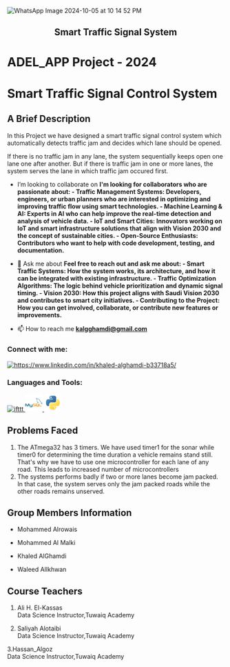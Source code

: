 ![WhatsApp Image 2024-10-05 at 10 14 52 PM](https://github.com/user-attachments/assets/6a1b3af0-d464-42ae-8590-535c7f2488a7)

<h2 align="center">Smart Traffic Signal System</h2>

# ADEL_APP Project - 2024
# Smart Traffic Signal Control System
## A Brief Description
In this Project we have designed a smart traffic signal control system which automatically detects traffic jam and decides which lane should be opened.

If there is no traffic jam in any lane, the system sequentially keeps open one lane one after another. But if there is traffic jam in one or more lanes, the system serves the lane in which traffic jam occured first.

- I’m looking to collaborate on **I'm looking for collaborators who are passionate about: - **Traffic Management Systems**: Developers, engineers, or urban planners who are interested in optimizing and improving traffic flow using smart technologies. - **Machine Learning & AI**: Experts in AI who can help improve the real-time detection and analysis of vehicle data. - **IoT and Smart Cities**: Innovators working on IoT and smart infrastructure solutions that align with Vision 2030 and the concept of sustainable cities. - **Open-Source Enthusiasts**: Contributors who want to help with code development, testing, and documentation.**

- 💬 Ask me about **Feel free to reach out and ask me about: - **Smart Traffic Systems**: How the system works, its architecture, and how it can be integrated with existing infrastructure. - **Traffic Optimization Algorithms**: The logic behind vehicle prioritization and dynamic signal timing. - **Vision 2030**: How this project aligns with Saudi Vision 2030 and contributes to smart city initiatives. - **Contributing to the Project**: How you can get involved, collaborate, or contribute new features or improvements.**

- 📫 How to reach me **kalgghamdi@gmail.com**

<h3 align="left">Connect with me:</h3>
<p align="left">
<a href="https://linkedin.com/in/https://www.linkedin.com/in/khaled-alghamdi-b33718a5/" target="blank"><img align="center" src="https://raw.githubusercontent.com/rahuldkjain/github-profile-readme-generator/master/src/images/icons/Social/linked-in-alt.svg" alt="https://www.linkedin.com/in/khaled-alghamdi-b33718a5/" height="30" width="40" /></a>
</p>

<h3 align="left">Languages and Tools:</h3>
<p align="left"> <a href="https://ifttt.com/" target="_blank" rel="noreferrer"> <img src="https://www.vectorlogo.zone/logos/ifttt/ifttt-ar21.svg" alt="ifttt" width="40" height="40"/> </a> <a href="https://www.mysql.com/" target="_blank" rel="noreferrer"> <img src="https://raw.githubusercontent.com/devicons/devicon/master/icons/mysql/mysql-original-wordmark.svg" alt="mysql" width="40" height="40"/> </a> <a href="https://www.python.org" target="_blank" rel="noreferrer"> <img src="https://raw.githubusercontent.com/devicons/devicon/master/icons/python/python-original.svg" alt="python" width="40" height="40"/> </a> </p>







## Problems Faced
1. The ATmega32 has 3 timers. We have used timer1 for the sonar while timer0 for determining the time duration a vehicle remains stand still. That's why we have to use one microcontroller for each lane of any road. This leads to increased number of microcontrollers
2. The systems performs badly if two or more lanes become jam packed. In that case, the system serves only the jam packed roads while the other roads remains unserved.

## Group Members Information
- Mohammed Alrowais 

- Mohammed Al Malki 

- Khaled AlGhamdi 
  
- Waleed AlIkhwan

## Course Teachers
1. Ali H. El-Kassas<br/>
Data Science Instructor,Tuwaiq Academy 

2. Saliyah Alotaibi <br/>
Data Science Instructor,Tuwaiq Academy 

3.Hassan_Algoz <br/>
Data Science Instructor,Tuwaiq Academy 

